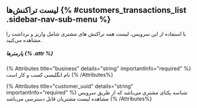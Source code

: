 ## لیست تراکنش‌ها {% #customers_transactions_list  .sidebar-nav-sub-menu %}
با استفاده از این سرویس، لیست همه تراکنش های مشتری شامل واریز و برداشت را مشاهده می‌کنید.

##### پارمترها {% .attr %}

{% Attributes title="business" details="string" importantInfo="required" %}
نام انگلیسی کسب و کار است
{% /Attributes%}

{% Attributes title="customer_uuid" details="string" importantInfo="required" %}
شناسه یکتای مشتری می‌باشد که از طریق سرویس مشاهده لیست مشتریان قابل دسترسی می‌باشد
{% /Attributes%}
